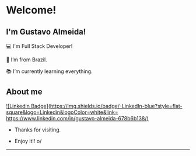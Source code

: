 # Welcome!

 

## I'm Gustavo Almeida!

 

:computer: I'm Full Stack Developer!

:house_with_garden: I’m from Brazil.

:books: I’m currently learning everything.



## About me

[![Linkedin Badge](https://img.shields.io/badge/-LinkedIn-blue?style=flat-square&logo=Linkedin&logoColor=white&link= https://www.linkedin.com/in/gustavo-almeida-678b6b138/)]( https://www.linkedin.com/in/gustavo-almeida-678b6b138/)



- Thanks for visiting.

- Enjoy it!! o/

----------------------------------------------------------------------------------

